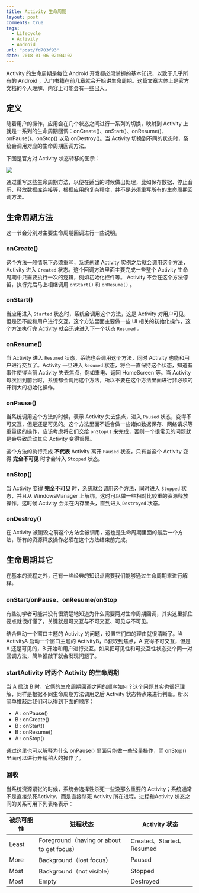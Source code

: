 ```yaml
---
title: Activity 生命周期
layout: post
comments: true
tags:
  - Lifecycle
  - Activity
  - Android
url: "post/fd703f93"
date: 2018-01-06 02:04:02
---
```


Activity 的生命周期是每位 Android 开发都必须掌握的基本知识，以致于几乎所有的 Android ，入门书籍在前几章就会开始讲生命周期。这篇文章大体上是官方文档的个人理解，内容上可能会有一些出入。

<!--more-->

## 定义 

随着用户的操作，应用会在几个状态之间进行一系列的切换，映射到 Activity 上就是一系列的生命周期回调：onCreate()、onStart()、onResume()、onPause()、onStop() 以及 onDestroy()。当 Activity 切换到不同的状态时，系统会调用对应的生命周期回调方法。

下图是官方对 Activity 状态转移的图示：

![](https://developer.android.com/guide/components/images/activity_lifecycle.png) 

通过重写这些生命周期方法，以便在适当的时候做出处理，比如保存数据、停止音乐、释放数据库连接等，根据应用的复杂程度，并不是必须重写所有的生命周期回调方法。



## 生命周期方法

这一节会分别对主要生命周期回调进行一些说明。

### onCreate()

这个方法一般情况下必须重写，系统创建 Activity 实例之后就会调用这个方法，Activity 进入 `Created` 状态。这个回调方法里面主要完成一些整个 Activity 生命周期中只需要执行一次的逻辑，例如初始化控件等。 Activity 不会在这个方法停留，执行完后马上相继调用 `onStart()` 和  `onResume()` 。



### onStart()

当应用进入 `Started` 状态时，系统会调用这个方法，这是 Activity 对用户可见，但是还不能和用户进行交互。这个方法里面主要做一些 UI 相关的初始化操作，这个方法执行完 Activity 就会迅速进入下一个状态 `Resumed` 。



### onResume() 

当 Activity 进入 `Resumed` 状态，系统也会调用这个方法，同时 Activity 也能和用户进行交互了。Activity 一旦进入 `Resumed` 状态，将会一直保持这个状态，知道有事件使得当前 Activity 失去焦点，例如来电、返回 HomeScreen 等。当 Activity 每次回到前台时，系统都会调用这个方法，所以不要在这个方法里面进行非必须的开销大的初始化操作。



### onPause() 

当系统调用这个方法的时候，表示 Activity 失去焦点，进入 `Paused` 状态，变得不可交互，但是还是可见的。这个方法里面不适合做一些诸如数据保存、网络请求等重量级的操作，应该考虑将它们交给 `onStop()` 来完成，否则一个很常见的问题就是会导致启动其它 Activity 变得很慢。

这个方法的执行完成 **不代表** Activity 离开 `Paused` 状态，只有当这个 Activity 变得 **完全不可见** 时才会转入 `Stopped` 状态。



### onStop()

当 Activity 变得 **完全不可见** 时，系统就会调用这个方法，同时进入 `Stopped` 状态，并且从 WindowsManager 上解绑。这时可以做一些相对比较重的资源释放操作。这时候 Activity 会呆在内存里头，直到进入 `Destroyed` 状态。



### onDestroy() 

在 Activity 被销毁之前这个方法会被调用，这也是生命周期里面的最后一个方法，所有的资源释放操作必须在这个方法结束前完成。



## 生命周期其它 

在基本的流程之外，还有一些经典的知识点需要我们能够通过生命周期来进行解释。

### onStart/onPause、onResume/onStop

有些初学者可能并没有很清楚地知道为什么需要两对生命周期回调，其实这里抓住要点就很好懂了，关键就是可交互与不可交互、可见与不可见。

结合启动一个窗口主题的 Activity 的问题，设置它们四的理由就很清晰了。当 ActivityA 启动一个窗口主题的 ActivityB，B获取到焦点，A 变得不可交互，但是 A 还是可见的，B 开始和用户进行交互。如果把可见性和可交互性状态交个同一对回调方法，简单推敲下就会发现问题了。



### startActivity 时两个 Activity 的生命周期

当 A 启动 B 时，它俩的生命周期回调之间的顺序如何？这个问题其实也很好理解，同样是根据不同生命周期方法调用之后 Activity 状态特点来进行判断。所以简单推敲后我们可以得到下面的顺序：

- A : onPause()
- B : onCreate()
- B : onStart()
- B : onResume()
- A : onStop() 

通过这里也可以解释为什么 onPause() 里面只能做一些轻量操作，而 onStop() 里面可以进行开销稍大的操作了。



### 回收 

当系统资源紧张的时候，系统会选择性杀死一些没那么重要的 Activity；系统通常不是直接杀死Activity，而是直接杀死 Activity 所在进程。进程和Activity 状态之间的关系可用下列表格表示：

| 被杀可能性 | 进程状态                                     | Activity 状态             |
| ----- | ---------------------------------------- | ----------------------- |
| Least | Foreground（having or about to get focus） | Created、Started、Resumed |
| More  | Background（lost focus）                   | Paused                  |
| Most  | Background（not visible）                  | Stopped                 |
| Most  | Empty                                    | Destroyed               |

